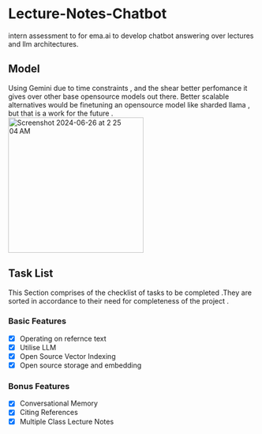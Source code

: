 # Lecture-Notes-Chatbot
intern assessment to for ema.ai to develop chatbot answering over lectures and llm architectures.
## Model
Using Gemini due to time constraints , and the shear better perfomance it gives over other base opensource models out there. Better scalable alternatives would be finetuning an opensource model like sharded llama , but that is a work for the future .  
<img width="274" alt="Screenshot 2024-06-26 at 2 25 04 AM" src="https://github.com/sambhavnoobcoder/Lecture-Notes-Chatbot/assets/94298612/d5b9dab7-daf2-48e2-ac5b-ddc0b20321a6">
## Task List
This Section comprises of the checklist of tasks to be completed .They are sorted in accordance to their need for completeness of the project .
### Basic Features
- [x] Operating on refernce text
- [x] Utilise LLM
- [x] Open Source Vector Indexing
- [x] Open source storage and embedding
### Bonus Features 
- [x] Conversational Memory
- [x] Citing References
- [x] Multiple Class Lecture Notes
